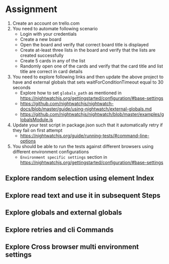 # Assignment

1. Create an account on trello.com
2. You need to automate following scenario
    * Login with your credentials
    * Create a new board
    * Open the board and verify that correct board title is displayed
    * Create at-least three lists in the board and verify that the lists are created successfully
    * Create 5 cards in any of the list
    * Randomly open one of the cards and verify that the card title and list title are correct in card details
3. You need to explore following links and then update the above project to have and external globals that sets waitForConditionTimeout equal to 30 seconds
    * Explore how to set `globals_path` as mentioned in https://nightwatchjs.org/gettingstarted/configuration/#base-settings
    * https://github.com/nightwatchjs/nightwatch-docs/blob/master/guide/using-nightwatch/external-globals.md
    * https://github.com/nightwatchjs/nightwatch/blob/master/examples/globalsModule.js
4. Update your test script in package.json such that it automatically retry if they fail on first attempt
    * https://nightwatchjs.org/guide/running-tests/#command-line-options
5. You should be able to run the tests against different browsers using different environment configurations
    * `Environment specific settings` section in https://nightwatchjs.org/gettingstarted/configuration/#base-settings


## Explore random selection using element Index

## Explore read text and use it in subsequent Steps

## Explore globals and external globals

## Explore retries and cli Commands

## Explore Cross browser multi environment settings
